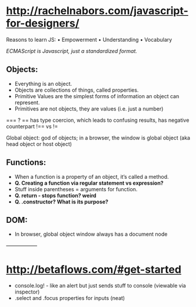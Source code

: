 # http://rachelnabors.com/javascript-for-designers/
Reasons to learn JS:
    • Empowerment
    • Understanding
    • Vocabulary

*ECMAScript is Javascript, just a standardized format.*

## Objects:
- Everything is an object.
- Objects are collections of things, called properties.
- Primitive Values are the simplest forms of information an object can represent.
- Primitives are not objects, they are values (i.e. just a number)

=== ? == has type coercion, which leads to confusing results, has negative counterpart !== vs !=

Global object: god of objects; in a browser, the window is global object (aka head object or host object)

## Functions:
- When a function is a property of an object, it’s called a method.
- **Q. Creating a function via regular statement vs expression?**
- Stuff inside parentheses = arguments for function.
- **Q. return - stops function? weird**
- **Q. .constructor? What is its purpose?**

## DOM:
- In browser, global object window always has a document node

——————

# http://betaflows.com/#get-started

- console.log! - like an alert but just sends stuff to console (viewable via inspector)
- .select and .focus properties for inputs (neat)
